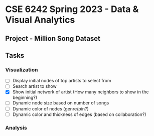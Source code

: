 # CSE 6242 Spring 2023 - Data & Visual Analytics

## Project - Million Song Dataset

## Tasks

### Visualization

- [ ] Display initial nodes of top artists to select from
- [ ] Search artist to show
- [x] Show initial network of artist (How many neighbors to show in the beginning?)
- [ ] Dynamic node size based on number of songs
- [ ] Dynamic color of nodes (genre/pin?)
- [ ] Dynamic color and thickness of edges (based on collaboration?)

### Analysis
